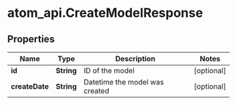 # atom_api.CreateModelResponse

## Properties
Name | Type | Description | Notes
------------ | ------------- | ------------- | -------------
**id** | **String** | ID of the model | [optional] 
**createDate** | **String** | Datetime the model was created | [optional] 


